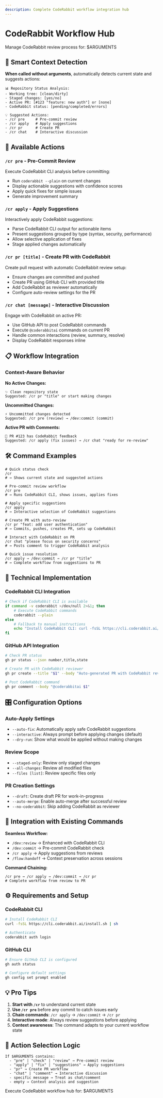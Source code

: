 ```yaml
---
description: Complete CodeRabbit workflow integration hub
---
```


# CodeRabbit Workflow Hub

Manage CodeRabbit review process for: $ARGUMENTS

## 🎯 Smart Context Detection

**When called without arguments**, automatically detects current state and suggests actions:

```text
📊 Repository Status Analysis:
- Working tree: [clean/dirty]
- Staged changes: [yes/no]
- Active PR: [#123 "feature: new auth"] or [none]
- CodeRabbit status: [pending/completed/errors]

💡 Suggested Actions:
- /cr pre     # Pre-commit review
- /cr apply   # Apply suggestions
- /cr pr      # Create PR
- /cr chat    # Interactive discussion
```

## 🚀 Available Actions

### `/cr pre` - Pre-Commit Review
Execute CodeRabbit CLI analysis before committing:
- Run `coderabbit --plain` on current changes
- Display actionable suggestions with confidence scores
- Apply quick fixes for simple issues
- Generate improvement summary

### `/cr apply` - Apply Suggestions
Interactively apply CodeRabbit suggestions:
- Parse CodeRabbit CLI output for actionable items
- Present suggestions grouped by type (syntax, security, performance)
- Allow selective application of fixes
- Stage applied changes automatically

### `/cr pr [title]` - Create PR with CodeRabbit
Create pull request with automatic CodeRabbit review setup:
- Ensure changes are committed and pushed
- Create PR using GitHub CLI with provided title
- Add CodeRabbit as reviewer automatically
- Configure auto-review settings for the PR

### `/cr chat [message]` - Interactive Discussion
Engage with CodeRabbit on active PR:
- Use GitHub API to post CodeRabbit commands
- Execute `@coderabbitai` commands on current PR
- Handle common interactions (review, summary, resolve)
- Display CodeRabbit responses inline

## 📋 Workflow Integration

### Context-Aware Behavior

**No Active Changes:**
```text
✨ Clean repository state
Suggested: /cr pr "title" or start making changes
```

**Uncommitted Changes:**
```text
⚡ Uncommitted changes detected
Suggested: /cr pre (review) → /dev:commit (commit)
```

**Active PR with Comments:**
```text
📝 PR #123 has CodeRabbit feedback
Suggested: /cr apply (fix issues) → /cr chat "ready for re-review"
```

## 🛠️ Command Examples

```text
# Quick status check
/cr
# → Shows current state and suggested actions

# Pre-commit review workflow
/cr pre
# → Runs CodeRabbit CLI, shows issues, applies fixes

# Apply specific suggestions
/cr apply
# → Interactive selection of CodeRabbit suggestions

# Create PR with auto-review
/cr pr "feat: add user authentication"
# → Commits, pushes, creates PR, sets up CodeRabbit

# Interact with CodeRabbit on PR
/cr chat "please focus on security concerns"
# → Posts comment to trigger CodeRabbit analysis

# Quick issue resolution
/cr apply → /dev:commit → /cr pr "title"
# → Complete workflow from suggestions to PR
```

## 🔧 Technical Implementation

### CodeRabbit CLI Integration
```bash
# Check if CodeRabbit CLI is available
if command -v coderabbit >/dev/null 2>&1; then
    # Execute CodeRabbit commands
    coderabbit --plain
else
    # Fallback to manual instructions
    echo "Install CodeRabbit CLI: curl -fsSL https://cli.coderabbit.ai/install.sh | sh"
fi
```

### GitHub API Integration
```bash
# Check PR status
gh pr status --json number,title,state

# Create PR with CodeRabbit reviewer
gh pr create --title "$1" --body "Auto-generated PR with CodeRabbit review"

# Post CodeRabbit command
gh pr comment --body "@coderabbitai $1"
```

## 🎛️ Configuration Options

### Auto-Apply Settings
- `--auto-fix`: Automatically apply safe CodeRabbit suggestions
- `--interactive`: Always prompt before applying changes (default)
- `--dry-run`: Show what would be applied without making changes

### Review Scope
- `--staged-only`: Review only staged changes
- `--all-changes`: Review all modified files
- `--files [list]`: Review specific files only

### PR Creation Settings
- `--draft`: Create draft PR for work-in-progress
- `--auto-merge`: Enable auto-merge after successful review
- `--no-coderabbit`: Skip adding CodeRabbit as reviewer

## 🔄 Integration with Existing Commands

**Seamless Workflow:**
- `/dev:review` → Enhanced with CodeRabbit CLI
- `/dev:commit` → Pre-commit CodeRabbit check
- `/cr apply` → Apply suggestions from reviews
- `/flow:handoff` → Context preservation across sessions

**Command Chaining:**
```text
/cr pre → /cr apply → /dev:commit → /cr pr
# Complete workflow from review to PR
```

## ⚙️ Requirements and Setup

### CodeRabbit CLI
```bash
# Install CodeRabbit CLI
curl -fsSL https://cli.coderabbit.ai/install.sh | sh

# Authenticate
coderabbit auth login
```

### GitHub CLI
```bash
# Ensure GitHub CLI is configured
gh auth status

# Configure default settings
gh config set prompt enabled
```

## 💡 Pro Tips

1. **Start with `/cr`** to understand current state
2. **Use `/cr pre`** before any commit to catch issues early
3. **Chain commands**: `/cr apply` → `/dev:commit` → `/cr pr`
4. **Interactive mode**: Always review suggestions before applying
5. **Context awareness**: The command adapts to your current workflow state

## 🎯 Action Selection Logic

```text
If $ARGUMENTS contains:
  - "pre" | "check" | "review" → Pre-commit review
  - "apply" | "fix" | "suggestions" → Apply suggestions
  - "pr" → Create PR workflow
  - "chat" | "comment" → Interactive discussion
  - specific message → Treat as chat/comment
  - empty → Context analysis and suggestion
```

Execute CodeRabbit workflow hub for: $ARGUMENTS
